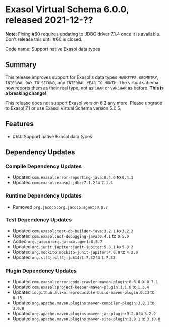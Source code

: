 # Exasol Virtual Schema 6.0.0, released 2021-12-??


**Note**: Fixing #60 requires updating to JDBC driver 7.1.4 once it is available. Don't release this until #60 is closed.

Code name: Support native Exasol data types

## Summary

This release improves support for Exasol's data types `HASHTYPE`, `GEOMETRY`, `INTERVAL DAY TO SECOND`, and `INTERVAL YEAR TO MONTH`. The virtual schema now reports them as their real type, not as `CHAR` or `VARCHAR` as before. **This is a breaking change!**

This release does not support Exasol version 6.2 any more. Please upgrade to Exasol 7.1 or use Exasol Virtual Schema version 5.0.5.

## Features

* #60: Support native Exasol data types

## Dependency Updates

### Compile Dependency Updates

* Updated `com.exasol:error-reporting-java:0.4.0` to `0.4.1`
* Updated `com.exasol:exasol-jdbc:7.1.2` to `7.1.4`

### Runtime Dependency Updates

* Removed `org.jacoco:org.jacoco.agent:0.8.7`

### Test Dependency Updates

* Updated `com.exasol:test-db-builder-java:3.2.1` to `3.2.2`
* Updated `com.exasol:udf-debugging-java:0.4.1` to `0.5.0`
* Added `org.jacoco:org.jacoco.agent:0.8.7`
* Updated `org.junit.jupiter:junit-jupiter:5.8.1` to `5.8.2`
* Updated `org.mockito:mockito-junit-jupiter:4.0.0` to `4.2.0`
* Updated `org.slf4j:slf4j-jdk14:1.7.32` to `1.7.33`

### Plugin Dependency Updates

* Updated `com.exasol:error-code-crawler-maven-plugin:0.6.0` to `0.7.1`
* Updated `com.exasol:project-keeper-maven-plugin:1.1.0` to `1.3.4`
* Updated `io.github.zlika:reproducible-build-maven-plugin:0.13` to `0.15`
* Updated `org.apache.maven.plugins:maven-compiler-plugin:3.8.1` to `3.9.0`
* Updated `org.apache.maven.plugins:maven-jar-plugin:3.2.0` to `3.2.2`
* Updated `org.apache.maven.plugins:maven-site-plugin:3.9.1` to `3.10.0`
